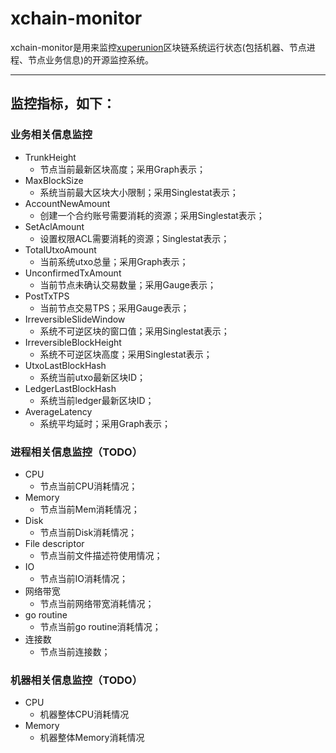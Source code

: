 # xchain-monitor

xchain-monitor是用来监控[xuperunion](https://github.com/xuperchain/xuperunion)区块链系统运行状态(包括机器、节点进程、节点业务信息)的开源监控系统。

-----------
## 监控指标，如下：

### 业务相关信息监控

* TrunkHeight
  - 节点当前最新区块高度；采用Graph表示；
* MaxBlockSize
  - 系统当前最大区块大小限制；采用Singlestat表示；
* AccountNewAmount
  - 创建一个合约账号需要消耗的资源；采用Singlestat表示；
* SetAclAmount
  - 设置权限ACL需要消耗的资源；Singlestat表示；
* TotalUtxoAmount
  - 当前系统utxo总量；采用Graph表示；
* UnconfirmedTxAmount
  - 当前节点未确认交易数量；采用Gauge表示；
* PostTxTPS
  - 当前节点交易TPS；采用Gauge表示；
* IrreversibleSlideWindow
  - 系统不可逆区块的窗口值；采用Singlestat表示；
* IrreversibleBlockHeight
  - 系统不可逆区块高度；采用Singlestat表示；
* UtxoLastBlockHash
  - 系统当前utxo最新区块ID；
* LedgerLastBlockHash
  - 系统当前ledger最新区块ID；
* AverageLatency
  - 系统平均延时；采用Graph表示；
  
### 进程相关信息监控（TODO）

* CPU
  - 节点当前CPU消耗情况；
* Memory
  - 节点当前Mem消耗情况；
* Disk
  - 节点当前Disk消耗情况；
* File descriptor
  - 节点当前文件描述符使用情况；
* IO
  - 节点当前IO消耗情况；
* 网络带宽
  - 节点当前网络带宽消耗情况；
* go routine
  - 节点当前go routine消耗情况；
* 连接数
  - 节点当前连接数；
  
### 机器相关信息监控（TODO）
  
* CPU
  - 机器整体CPU消耗情况
* Memory
  - 机器整体Memory消耗情况
